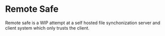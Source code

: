 # Remote Safe

Remote safe is a WIP attempt at a self hosted file synchonization server and client system which only trusts the client.
